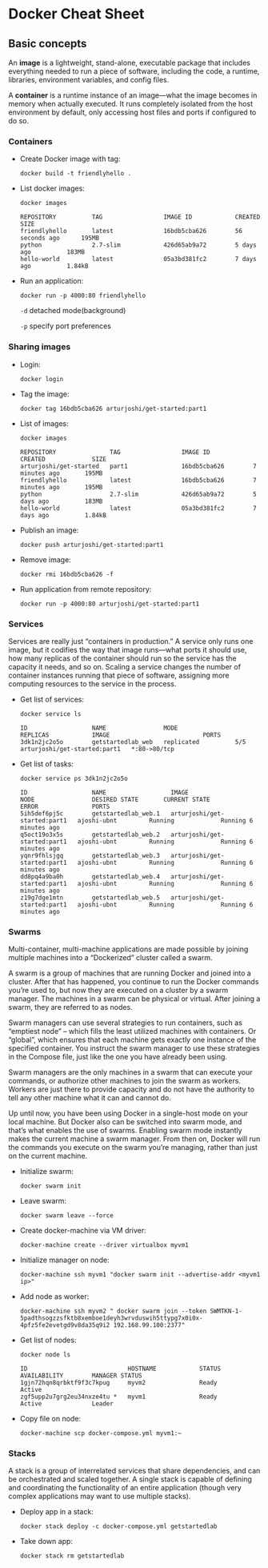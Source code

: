 # Docker Cheat Sheet

## Basic concepts

An **image** is a lightweight, stand-alone, executable package that includes everything needed to run a piece of software, including the code, a runtime, libraries, environment variables, and config files.

A **container** is a runtime instance of an image—what the image becomes in memory when actually executed. It runs completely isolated from the host environment by default, only accessing host files and ports if configured to do so.

### Containers

* Create Docker image with tag:

    `docker build -t friendlyhello .`
    
* List docker images:
    
    `docker images`
    
    ```
    REPOSITORY          TAG                 IMAGE ID            CREATED             SIZE
    friendlyhello       latest              16bdb5cba626        56 seconds ago      195MB
    python              2.7-slim            426d65ab9a72        5 days ago          183MB
    hello-world         latest              05a3bd381fc2        7 days ago          1.84kB
    ```
    
* Run an application:
    
    `docker run -p 4000:80 friendlyhello`
    
    `-d` detached mode(background)
    
    `-p` specify port preferences
    
### Sharing images

* Login:

    `docker login`
    
* Tag the image:

    `docker tag 16bdb5cba626 arturjoshi/get-started:part1`
    
* List of images:

    `docker images`
    
    ```
    REPOSITORY               TAG                 IMAGE ID            CREATED             SIZE
    arturjoshi/get-started   part1               16bdb5cba626        7 minutes ago       195MB
    friendlyhello            latest              16bdb5cba626        7 minutes ago       195MB
    python                   2.7-slim            426d65ab9a72        5 days ago          183MB
    hello-world              latest              05a3bd381fc2        7 days ago          1.84kB
    ```
    
* Publish an image:

    `docker push arturjoshi/get-started:part1`
    
* Remove image:

    `docker rmi 16bdb5cba626 -f`
    
* Run application from remote repository:

    `docker run -p 4000:80 arturjoshi/get-started:part1`
    
### Services

Services are really just “containers in production.” A service only runs one image, but it codifies the way that image runs—what ports it should use, how many replicas of the container should run so the service has the capacity it needs, and so on. Scaling a service changes the number of container instances running that piece of software, assigning more computing resources to the service in the process.

* Get list of services:

    `docker service ls`
    
    ```
    ID                  NAME                MODE                REPLICAS            IMAGE                          PORTS
    3dk1n2jc2o5o        getstartedlab_web   replicated          5/5                 arturjoshi/get-started:part1   *:80->80/tcp
    ```

* Get list of tasks:
 
    `docker service ps 3dk1n2jc2o5o`
     
     ```
     ID                  NAME                  IMAGE                          NODE                DESIRED STATE       CURRENT STATE           ERROR               PORTS
     5ih5def6pj5c        getstartedlab_web.1   arturjoshi/get-started:part1   ajoshi-ubnt         Running             Running 6 minutes ago                       
     q5oct19o3x5s        getstartedlab_web.2   arturjoshi/get-started:part1   ajoshi-ubnt         Running             Running 6 minutes ago                       
     yqnr9fhlsjgq        getstartedlab_web.3   arturjoshi/get-started:part1   ajoshi-ubnt         Running             Running 6 minutes ago                       
     dd8pq4a9ba0h        getstartedlab_web.4   arturjoshi/get-started:part1   ajoshi-ubnt         Running             Running 6 minutes ago                       
     z19g7dge1mtn        getstartedlab_web.5   arturjoshi/get-started:part1   ajoshi-ubnt         Running             Running 6 minutes ago                       
     ```
     
### Swarms

Multi-container, multi-machine applications are made possible by joining multiple machines into a “Dockerized” cluster called a swarm.

A swarm is a group of machines that are running Docker and joined into a cluster. After that has happened, you continue to run the Docker commands you’re used to, but now they are executed on a cluster by a swarm manager. The machines in a swarm can be physical or virtual. After joining a swarm, they are referred to as nodes.

Swarm managers can use several strategies to run containers, such as “emptiest node” – which fills the least utilized machines with containers. Or “global”, which ensures that each machine gets exactly one instance of the specified container. You instruct the swarm manager to use these strategies in the Compose file, just like the one you have already been using.

Swarm managers are the only machines in a swarm that can execute your commands, or authorize other machines to join the swarm as workers. Workers are just there to provide capacity and do not have the authority to tell any other machine what it can and cannot do.

Up until now, you have been using Docker in a single-host mode on your local machine. But Docker also can be switched into swarm mode, and that’s what enables the use of swarms. Enabling swarm mode instantly makes the current machine a swarm manager. From then on, Docker will run the commands you execute on the swarm you’re managing, rather than just on the current machine.

* Initialize swarm:

    `docker swarm init`
    
* Leave swarm:

    `docker swarm leave --force`
    
* Create docker-machine via VM driver:

    `docker-machine create --driver virtualbox myvm1`
    
* Initialize manager on node:

    `docker-machine ssh myvm1 "docker swarm init --advertise-addr <myvm1 ip>"`
    
* Add node as worker:

    `docker-machine ssh myvm2 " docker swarm join --token SWMTKN-1-5padthsogzzsfktb8xemboe1deyh3wrvduswih5ttypg7x0i0x-4pfz5fe2evetgd9v8da35q9i2 192.168.99.100:2377"`

* Get list of nodes:

    `docker node ls`
    
    ```
    ID                            HOSTNAME            STATUS              AVAILABILITY        MANAGER STATUS
    1gjn72hqn8qrbktf9f3c7kpug     myvm2               Ready               Active              
    zgf5upp2u7grg2eu34nxze4tu *   myvm1               Ready               Active              Leader
    ```

* Copy file on node:

    `docker-machine scp docker-compose.yml myvm1:~`
    
### Stacks

A stack is a group of interrelated services that share dependencies, and can be orchestrated and scaled together. A single stack is capable of defining and coordinating the functionality of an entire application (though very complex applications may want to use multiple stacks).
 
* Deploy app in a stack:
    
    `docker stack deploy -c docker-compose.yml getstartedlab`
    
* Take down app:

    `docker stack rm getstartedlab`
 